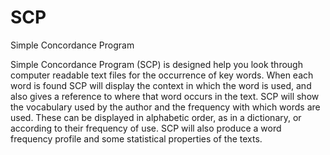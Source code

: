 # SCP
Simple Concordance Program

Simple Concordance Program (SCP) is designed help you 
look through computer readable text files for the 
occurrence of key words. When each word is found SCP 
will display the context in which the word is used, 
and also gives a reference to where that word occurs 
in the text. SCP will show the vocabulary used by the 
author and the frequency with which words are used. 
These can be displayed in alphabetic order, as in a 
dictionary, or according to their frequency of use. 
SCP will also produce a word frequency profile and 
some statistical properties of the texts.
